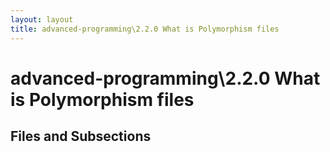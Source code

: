 ```yaml
---
layout: layout
title: advanced-programming\2.2.0 What is Polymorphism files
---
```


# advanced-programming\2.2.0 What is Polymorphism files

## Files and Subsections

